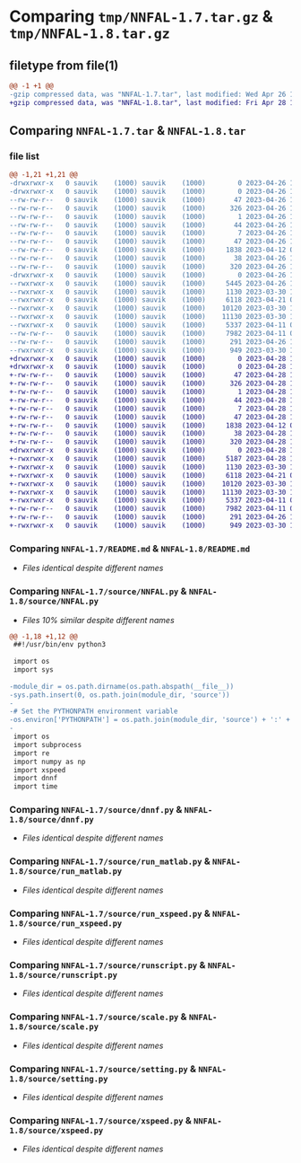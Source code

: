 # Comparing `tmp/NNFAL-1.7.tar.gz` & `tmp/NNFAL-1.8.tar.gz`

## filetype from file(1)

```diff
@@ -1 +1 @@
-gzip compressed data, was "NNFAL-1.7.tar", last modified: Wed Apr 26 10:58:00 2023, max compression
+gzip compressed data, was "NNFAL-1.8.tar", last modified: Fri Apr 28 17:40:31 2023, max compression
```

## Comparing `NNFAL-1.7.tar` & `NNFAL-1.8.tar`

### file list

```diff
@@ -1,21 +1,21 @@
-drwxrwxr-x   0 sauvik    (1000) sauvik    (1000)        0 2023-04-26 10:58:00.192504 NNFAL-1.7/
-drwxrwxr-x   0 sauvik    (1000) sauvik    (1000)        0 2023-04-26 10:58:00.192504 NNFAL-1.7/NNFAL.egg-info/
--rw-rw-r--   0 sauvik    (1000) sauvik    (1000)       47 2023-04-26 10:58:00.000000 NNFAL-1.7/NNFAL.egg-info/PKG-INFO
--rw-rw-r--   0 sauvik    (1000) sauvik    (1000)      326 2023-04-26 10:58:00.000000 NNFAL-1.7/NNFAL.egg-info/SOURCES.txt
--rw-rw-r--   0 sauvik    (1000) sauvik    (1000)        1 2023-04-26 10:58:00.000000 NNFAL-1.7/NNFAL.egg-info/dependency_links.txt
--rw-rw-r--   0 sauvik    (1000) sauvik    (1000)       44 2023-04-26 10:58:00.000000 NNFAL-1.7/NNFAL.egg-info/entry_points.txt
--rw-rw-r--   0 sauvik    (1000) sauvik    (1000)        7 2023-04-26 10:58:00.000000 NNFAL-1.7/NNFAL.egg-info/top_level.txt
--rw-rw-r--   0 sauvik    (1000) sauvik    (1000)       47 2023-04-26 10:58:00.192504 NNFAL-1.7/PKG-INFO
--rw-rw-r--   0 sauvik    (1000) sauvik    (1000)     1838 2023-04-12 09:03:56.000000 NNFAL-1.7/README.md
--rw-rw-r--   0 sauvik    (1000) sauvik    (1000)       38 2023-04-26 10:58:00.192504 NNFAL-1.7/setup.cfg
--rw-rw-r--   0 sauvik    (1000) sauvik    (1000)      320 2023-04-26 10:57:56.000000 NNFAL-1.7/setup.py
-drwxrwxr-x   0 sauvik    (1000) sauvik    (1000)        0 2023-04-26 10:58:00.192504 NNFAL-1.7/source/
--rwxrwxr-x   0 sauvik    (1000) sauvik    (1000)     5445 2023-04-26 10:57:48.000000 NNFAL-1.7/source/NNFAL.py
--rwxrwxr-x   0 sauvik    (1000) sauvik    (1000)     1130 2023-03-30 15:36:10.000000 NNFAL-1.7/source/dnnf.py
--rwxrwxr-x   0 sauvik    (1000) sauvik    (1000)     6118 2023-04-21 06:00:31.000000 NNFAL-1.7/source/run_matlab.py
--rwxrwxr-x   0 sauvik    (1000) sauvik    (1000)    10120 2023-03-30 15:36:10.000000 NNFAL-1.7/source/run_xspeed.py
--rwxrwxr-x   0 sauvik    (1000) sauvik    (1000)    11130 2023-03-30 15:36:10.000000 NNFAL-1.7/source/runscript.py
--rwxrwxr-x   0 sauvik    (1000) sauvik    (1000)     5337 2023-04-11 07:16:57.000000 NNFAL-1.7/source/scale.py
--rw-rw-r--   0 sauvik    (1000) sauvik    (1000)     7982 2023-04-11 07:16:57.000000 NNFAL-1.7/source/setting.py
--rw-rw-r--   0 sauvik    (1000) sauvik    (1000)      291 2023-04-26 10:19:09.000000 NNFAL-1.7/source/setup.py
--rwxrwxr-x   0 sauvik    (1000) sauvik    (1000)      949 2023-03-30 15:36:10.000000 NNFAL-1.7/source/xspeed.py
+drwxrwxr-x   0 sauvik    (1000) sauvik    (1000)        0 2023-04-28 17:40:31.304495 NNFAL-1.8/
+drwxrwxr-x   0 sauvik    (1000) sauvik    (1000)        0 2023-04-28 17:40:31.304495 NNFAL-1.8/NNFAL.egg-info/
+-rw-rw-r--   0 sauvik    (1000) sauvik    (1000)       47 2023-04-28 17:40:31.000000 NNFAL-1.8/NNFAL.egg-info/PKG-INFO
+-rw-rw-r--   0 sauvik    (1000) sauvik    (1000)      326 2023-04-28 17:40:31.000000 NNFAL-1.8/NNFAL.egg-info/SOURCES.txt
+-rw-rw-r--   0 sauvik    (1000) sauvik    (1000)        1 2023-04-28 17:40:31.000000 NNFAL-1.8/NNFAL.egg-info/dependency_links.txt
+-rw-rw-r--   0 sauvik    (1000) sauvik    (1000)       44 2023-04-28 17:40:31.000000 NNFAL-1.8/NNFAL.egg-info/entry_points.txt
+-rw-rw-r--   0 sauvik    (1000) sauvik    (1000)        7 2023-04-28 17:40:31.000000 NNFAL-1.8/NNFAL.egg-info/top_level.txt
+-rw-rw-r--   0 sauvik    (1000) sauvik    (1000)       47 2023-04-28 17:40:31.304495 NNFAL-1.8/PKG-INFO
+-rw-rw-r--   0 sauvik    (1000) sauvik    (1000)     1838 2023-04-12 09:03:56.000000 NNFAL-1.8/README.md
+-rw-rw-r--   0 sauvik    (1000) sauvik    (1000)       38 2023-04-28 17:40:31.304495 NNFAL-1.8/setup.cfg
+-rw-rw-r--   0 sauvik    (1000) sauvik    (1000)      320 2023-04-28 17:39:04.000000 NNFAL-1.8/setup.py
+drwxrwxr-x   0 sauvik    (1000) sauvik    (1000)        0 2023-04-28 17:40:31.304495 NNFAL-1.8/source/
+-rwxrwxr-x   0 sauvik    (1000) sauvik    (1000)     5187 2023-04-28 17:40:02.000000 NNFAL-1.8/source/NNFAL.py
+-rwxrwxr-x   0 sauvik    (1000) sauvik    (1000)     1130 2023-03-30 15:36:10.000000 NNFAL-1.8/source/dnnf.py
+-rwxrwxr-x   0 sauvik    (1000) sauvik    (1000)     6118 2023-04-21 06:00:31.000000 NNFAL-1.8/source/run_matlab.py
+-rwxrwxr-x   0 sauvik    (1000) sauvik    (1000)    10120 2023-03-30 15:36:10.000000 NNFAL-1.8/source/run_xspeed.py
+-rwxrwxr-x   0 sauvik    (1000) sauvik    (1000)    11130 2023-03-30 15:36:10.000000 NNFAL-1.8/source/runscript.py
+-rwxrwxr-x   0 sauvik    (1000) sauvik    (1000)     5337 2023-04-11 07:16:57.000000 NNFAL-1.8/source/scale.py
+-rw-rw-r--   0 sauvik    (1000) sauvik    (1000)     7982 2023-04-11 07:16:57.000000 NNFAL-1.8/source/setting.py
+-rw-rw-r--   0 sauvik    (1000) sauvik    (1000)      291 2023-04-26 10:19:09.000000 NNFAL-1.8/source/setup.py
+-rwxrwxr-x   0 sauvik    (1000) sauvik    (1000)      949 2023-03-30 15:36:10.000000 NNFAL-1.8/source/xspeed.py
```

### Comparing `NNFAL-1.7/README.md` & `NNFAL-1.8/README.md`

 * *Files identical despite different names*

### Comparing `NNFAL-1.7/source/NNFAL.py` & `NNFAL-1.8/source/NNFAL.py`

 * *Files 10% similar despite different names*

```diff
@@ -1,18 +1,12 @@
 ##!/usr/bin/env python3
 
 import os
 import sys
 
-module_dir = os.path.dirname(os.path.abspath(__file__))
-sys.path.insert(0, os.path.join(module_dir, 'source'))
-
-# Set the PYTHONPATH environment variable
-os.environ['PYTHONPATH'] = os.path.join(module_dir, 'source') + ':' + os.environ.get('PYTHONPATH', '')
-
 import os
 import subprocess
 import re
 import numpy as np
 import xspeed
 import dnnf
 import time
```

### Comparing `NNFAL-1.7/source/dnnf.py` & `NNFAL-1.8/source/dnnf.py`

 * *Files identical despite different names*

### Comparing `NNFAL-1.7/source/run_matlab.py` & `NNFAL-1.8/source/run_matlab.py`

 * *Files identical despite different names*

### Comparing `NNFAL-1.7/source/run_xspeed.py` & `NNFAL-1.8/source/run_xspeed.py`

 * *Files identical despite different names*

### Comparing `NNFAL-1.7/source/runscript.py` & `NNFAL-1.8/source/runscript.py`

 * *Files identical despite different names*

### Comparing `NNFAL-1.7/source/scale.py` & `NNFAL-1.8/source/scale.py`

 * *Files identical despite different names*

### Comparing `NNFAL-1.7/source/setting.py` & `NNFAL-1.8/source/setting.py`

 * *Files identical despite different names*

### Comparing `NNFAL-1.7/source/xspeed.py` & `NNFAL-1.8/source/xspeed.py`

 * *Files identical despite different names*


